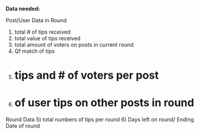**Data needed:**

Post/User Data in Round

1. total # of tips received
2. total value of tips received
3. total amount of voters on posts in current round
4. Qf match of tips
5. # tips and # of voters per post
6. # of user tips on other posts in round

Round Data 5) total numbers of tips per round 6) Days left on round/ Ending Date of round
